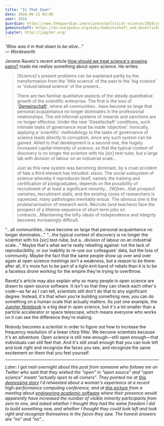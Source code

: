 ```yaml
---
title: "In That Dawn"
date: 2016-06-21 03:00
year: 2016
guardian: https://www.theguardian.com/science/political-science/2016/jun/08/how-should-we-treat-sciences-growing-pains
gemeinschaft: https://en.wikipedia.org/wiki/Gemeinschaft_and_Gesellschaft
jupyter: http://jupyter.org/
---
```

<p>
  <em>
    "Bliss was it in that dawn to be alive..."
    <br/>
    &mdash; Wordsworth
  </em>
</p>
<p>
  Jerome Ravetz's recent article
  <a href="{{page.guardian}}">How should we treat science's growing pains?</a>
  made me realize something about open science.
  He writes:
</p>
<blockquote>
  <p>
    [Science]'s present problems can be explained partly by the
    transformation from the 'little science' of the past to the 'big
    science' or 'industrialised science' of the present...
  </p>
  <p>
    There are two familiar qualitative aspects of the steady
    quantitative growth of the scientific enterprise. The first is the
    loss of '<a href="{{page.gemeinschaft}}">Gemeinschaft</a>', where
    all communities...have become so large that personal acquaintance
    no longer dominates in the professional relationships. The old
    informal systems of rewards and sanctions are no longer
    effective. Under the new 'Gesellschaft' conditions, such intimate
    tasks of governance must be made 'objective'. Ironically, applying
    a 'scientific' methodology to the tasks of governance of science
    leads directly to corruption, since any such system can be
    gamed. Allied to that development is a second one, the hugely
    increased capital-intensity of science, so that the typical
    context of discovery is no longer the scientist with his [sic]
    test-tube, but a large lab with division of labour on an
    industrial scale...
  </p>
  <p>
    Just as this new system was becoming dominant, by a cruel accident
    of fate a third element has intruded: stasis. The social subsystem
    of science whereby it reproduces itself, namely the training and
    certification of postgraduates, depends on the possibility of
    recruitment of at least a significant minority... [W]hen...that
    prospect vanishes, recruitment stalls, and the existing corps of
    researchers is squeezed, many pathologies inevitably ensue. The
    obvious one is the proletarianisation of research work. Recruits
    (and teachers) face the prospect of a lifetime sequence of
    short-term jobs on contracts...Maintaining the lofty ideals of
    independence and integrity becomes increasingly difficult.
  </p>
</blockquote>
<p>
  "...all communities...have become so large that personal
  acquaintance no longer dominates..."  "...the typical context of
  discovery is no longer the scientist with his [sic] test-tube, but
  a...division of labour on an industrial scale..."  Maybe that's what
  we're really rebelling against: not the lack of reproducibility, or
  our inability to re-use our colleagues' data, but the loss of
  community.  Maybe the fact that the same people show up over and
  over again at open science meetings isn't a weakness, but a reason
  to be there: after all, it's more fun to be part of a tight-knit
  band of rebels than it is to be a faceless drone working for the
  empire they're trying to overthrow.
</p>
<p>
  Ravetz's article may also explain why so many people in open science
  are drawn to open source software.  It isn't so that they can check
  each other's code&mdash;as far as I can tell, scientists still don't
  do that to any significant degree.  Instead, it's that when you're
  building something new, you can do something on a human scale that
  actually matters.  As just one example,
  the <a href="{{page.jupyter}}">Jupyter Notebook</a> is a big deal in
  open science, but it's a lot smaller than a particle accelerator or
  space telescope, which means everyone who works on it can see the
  difference they're making.
</p>
<p>
  Nobody becomes a scientist in order to figure out how to increase
  the frequency resolution of a linear chirp filter.  We become
  scientists because it's an adventure.  Open science is still new
  enough&mdash;still open enough&mdash;that individuals can still feel
  that.  And it's still small enough that you can look left and look
  right and recognize the faces you see, and recognize the same
  excitement on them that you feel yourself.
</p>
<hr/>
<p>
  <em>
    Later: I got mail overnight about this post from someone who
    follows me on Twitter who said that they wished the "open" in
    "open source" and "open science" meant "actually open to all
    comers".  They pointed me
    at <a href="https://twitter.com/LorenaABarba/status/745133796052205570">this
    depressing story</a> I'd retweeted about a woman's experience at a
    recent high-performance computing conference, and
    at <a href="https://twitter.com/walkingrandomly/status/745521958238904320">this
    picture</a> from a meeting
    about <a href="http://www.dagstuhl.de/en/program/calendar/semhp/?semnr=16252">engineering
    academic software</a> where their presence would apparently have
    increased the number of visible minority participants from zero to
    one, and asked whether I thought they had the same freedom I did
    to build something new, and whether I thought they could look left
    and look right and recognize themselves in the faces they saw.
    The honest answers are "no" and "no"...
  </em>
</p>
